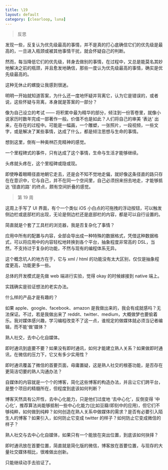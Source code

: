 ```yaml
---
title: \19
layout: default
category: [clearloop, luna]
---
```


> 反思

发现一些，反复认为优先级最高的事情，并不是真的打心底确信它们的优先级是最高的，一旦进入瓶颈或被其他事情干扰，就会怀疑自己的判断。

然而，每当降低它们的优先级，转身去做别的事情，在过程中，又总是能莫名其妙地解决之前的瓶颈，并且愈发地确信，那些一度认为优先级最高的事情，确实是优先级最高的。

这种无休止的螺旋让我感到很迷。

明明一开始就知道答案，为什么还一度地怀疑并背离它，认为它是错误的，或者说，这些怀疑与背离，本身就是答案的一部分？

像为自己设立的考试 —— 将积累中最为精华的部分，倾注到一份答卷里，就像小说家历时数年完成一部著作一般。价值不也是如此？人们将自己的审美 ‘表达’ 出来，在存在的过程中。可能是一幅画，一个雕塑，一张照片，一段视频，一些文字，或是解决了某些事情，达成了什么，都是倾注思想与生命的事情。

想到这里，倒有一种奥林匹克精神的感觉。

一个里程碑式的事件，只有达成了这个事情，生命与生活才能够继续。

头疼就头疼在，这个里程碑或隐或现。

即使睁着眼睛径直地朝它走去，还是会不知不觉地走偏，就好像这条径直的路只存在在意识中，它与自己，并不在同一个空间里，自己必须拐来拐去地走，才能够抵达 ‘径直的路’ 的终点，颇有空间折叠的感觉。


> 第 19 周

这周上手写了 UI 界面，有个一个类似 iOS 小白点的可拖拽的浮动按钮，可以触发侧边栏或底部栏的出现，无论是侧边栏还是底部栏的内容，都是可以自行设置的。

简直就是个套了工具栏的浏览器，我是否复杂化了事情？

应用中所有的配置与内容，全部会导出成一种特殊的数据格式，凭借这种数据格式，可以将应用中的内容轻松地转换到各个平台，抽象程度非常高的 DSL，当然，不支持过于复杂的功能，不然与现有的编程体系无异。

这个概念坑人的地方在于，它与 xml / html 的功能没有太大区别，仅仅是抽象程度更高，功能更多一些。

总体的开发模式是先做 web 端进行实验，觉得 okay 的时候嫁接到 native 端上。

实践确实是验证想法的老实办法。

什么样的产品才是有趣的？

如果 apple、google、facebook、amazon 是我做出来的，我会有成就感吗？无法保证。不过，若是我做出来了 reddit、twitter、medium，大概做梦也要偷着乐。我对媒体感兴趣，学习编程改变不了这一点，谁规定的做媒体就必须当记者编辑，而不能'做'媒体？

熟人社交，去中心化自媒体。

即时通讯到底要不要？如果没有即时通讯，如何才能建立熟人关系？如果做即时通讯，在微信的压力下，它又有多少实用性？

即时通讯覆盖了微信的首要页面，毋庸置疑，这是熟人社交的根基功能，是否存在更简洁切要的熟人沟通办法？

自媒体的内容就是一个个的博客，简化这些博客的构造办法，并且让它们跨平台，是整个项目的精髓所在，但程度到底该如何判断？

博客天然具有公开性，去中心化能力，只是他们过度地 ‘去中心化’，反倒变得 ‘中心化’，推荐算法尚能够抵制一些中心化能力(比如豆瓣/即刻中的应用)，但它们不够纯粹，如何做到纯粹？如何创造在熟人关系中做媒体的需求？是否有必要引入陌生人的博客？如果引入，如何防止它变成 twitter 的样子？如何防止它变成微信的样子？

熟人社交与去中心化自媒体，如果只有一个能放在突出位置，到底该如何抉择？

即时通讯放在首要位置，简直就是简化版的微信，博客放在首要位置，与现存的大量社交媒体相比，很难做出创新。

只能继续动手去验证了。
